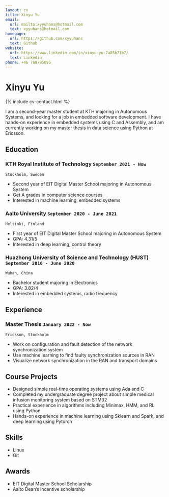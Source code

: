 ```yaml
---
layout: cv
title: Xinyu Yu
email:
  url: mailto:xyyuhans@hotmail.com
  text: xyyuhans@hotmail.com
homepage:
  url: https://github.com/xyyuhans
  text: Github
website:
  url: https://www.linkedin.com/in/xinyu-yu-7a85b71b7/
  text: Linkedin
phone: +46 769785095
---
```


# **Xinyu Yu**

<!--
include contact information from the front matter
Supported arguments:
    - homepage: url, text
    - phone
    - email
-->

{% include cv-contact.html %}

I am a second-year master student at KTH majoring in Autonomous Systems, and looking for a job in embedded software development. I have hands-on experience in embedded systems using C and Assembly, and am currently working on my master thesis in data science using Python at Ericsson.

## Education

### **KTH Royal Institute of Technology** `September 2021 - Now`

```
Stockholm, Sweden
```

- Second year of EIT Digital Master School majoring in Autonomous System
- Get A grades in computer science courses
- Interested in machine learning, embedded systems
  
### **Aalto University** `September 2020 - June 2021`

```
Helsinki, Finland
```

- First year of EIT Digital Master School majoring in Autonomous System
- GPA: 4.31/5
- Interested in deep learning, control theory

### **Huazhong University of Science and Technology (HUST)** `September 2016 - June 2020`

```
Wuhan, China
```

- Bachelor student majoring in Electronics
- GPA: 3.82/4
- Interested in embedded systems, radio frequency

## Experience

### **Master Thesis** `January 2022 - Now`

```
Ericsson, Stockholm
```

- Work on configuration and fault detection of the network synchronization system
- Use machine learning to find faulty synchronization sources in RAN
- Visualize network synchronization in the RAN and transport domains

## Course Projects

- Designed simple real-time operating systems using Ada and C
- Completed my undergraduate degree project about simple medical infusion monitoring system based on STM32
- Practical experience in algorithms including Minimax, HMM, and RL using Python
- Hands-on experience in machine learning using Sklearn and Spark, and deep learning using Pytorch

## Skills

- Linux
- Git

## Awards

- EIT Digital Master School Scholarship
- Aalto Dean’s incentive scholarship

<!-- ### Footer

Last updated: May 2013 -->
